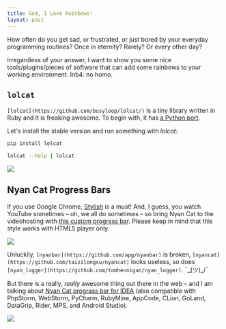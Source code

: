 ```yaml
---
title: God, I Love Rainbows!
layout: post
---
```


How often do you get sad, or frustrated, or just bored by your everyday programming routines? Once in eternity? Rarely? Or every other day?

Irregardless of your answer, I want to show you some nice tools/plugins/pieces of software that can add some rainbows to your working environment. Inb4: no homo.

## `lolcat`

`[lolcat](https://github.com/busyloop/lolcat/)` is a tiny library written in Ruby and it is freaking awesome. To begin with, it has [a Python port](https://github.com/tehmaze/lolcat). 

Let's install the stable version and run something with *lolcat*:

```bash
pip install lolcat

lolcat --help | lolcat 
```

![](https://github.com/tehmaze/lolcat/raw/master/lolcat.png)


## Nyan Cat Progress Bars

If you use Google Chrome, [Stylish](https://chrome.google.com/webstore/detail/stylish-custom-themes-for/fjnbnpbmkenffdnngjfgmeleoegfcffe?hl=en-US) is a must! And, I guess, you watch YouTube sometimes – oh, we all do sometimes – so bring Nyan Cat to the videohosting with [this custom progress bar](https://userstyles.org/styles/95033/youtube-nyan-cat-progress-bar-video-player-theme). Please keep in mind that this style works with HTML5 player only.

![](https://userstyles.org/style_screenshots/95033_after.gif)

Unluckily, `[nyanbar](https://github.com/apg/nyanbar)` is broken, `[nyancat](https://github.com/taizilongxu/nyancat)` looks useless, so does `[nyan_logger](https://github.com/tomhennigan/nyan_logger)`. ¯\_(ツ)_/¯ 

But there is a really, *really* awesome thing out there in the web – and I am talking about [Nyan Cat prograss bar for IDEA](https://plugins.jetbrains.com/plugin/8575-nyan-progress-bar) (also compatible with PhpStorm, WebStorm, PyCharm, RubyMine, AppCode, CLion, GoLand, DataGrip, Rider, MPS, and Android Studio).

![](https://pbs.twimg.com/media/DIaz0JxVwAEL9iT.jpg)